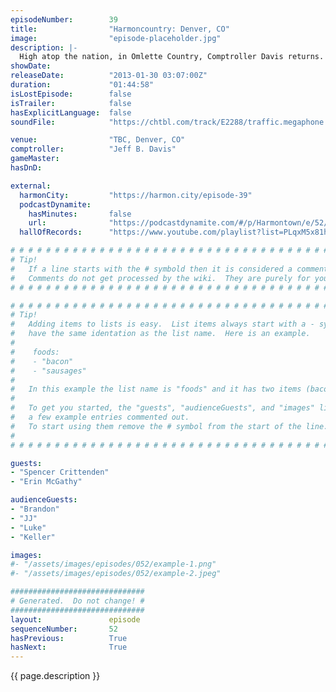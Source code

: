 ```yaml
---
episodeNumber:        39
title:                "Harmoncountry: Denver, CO"
image:                "episode-placeholder.jpg"
description: |-
  High atop the nation, in Omlette Country, Comptroller Davis returns. Topics include cheese sticks, sports, beat boxing, dungeons, dragons and crazy people.
showDate:             
releaseDate:          "2013-01-30 03:07:00Z"
duration:             "01:44:58"
isLostEpisode:        false
isTrailer:            false
hasExplicitLanguage:  false
soundFile:            "https://chtbl.com/track/E2288/traffic.megaphone.fm/STA3534238693.mp3?updated=1554398874"

venue:                "TBC, Denver, CO"
comptroller:          "Jeff B. Davis"
gameMaster:           
hasDnD:               

external:
  harmonCity:         "https://harmon.city/episode-39"
  podcastDynamite:
    hasMinutes:       false
    url:              "https://podcastdynamite.com/#/p/Harmontown/e/52/39"
  hallOfRecords:      "https://www.youtube.com/playlist?list=PLqxM5x81hNOb0Fq7lbAoGSE-pG4rLFtPa"

# # # # # # # # # # # # # # # # # # # # # # # # # # # # # # # # # # # # # # # # # # # # #
# Tip!
#   If a line starts with the # symbold then it is considered a comment.
#   Comments do not get processed by the wiki.  They are purely for your information.
# # # # # # # # # # # # # # # # # # # # # # # # # # # # # # # # # # # # # # # # # # # # #

# # # # # # # # # # # # # # # # # # # # # # # # # # # # # # # # # # # # # # # # # # # # #
# Tip!
#   Adding items to lists is easy.  List items always start with a - symbol and have
#   have the same identation as the list name.  Here is an example.
#
#    foods:
#    - "bacon"
#    - "sausages"
#
#   In this example the list name is "foods" and it has two items (bacon, and sausages).
#
#   To get you started, the "guests", "audienceGuests", and "images" lists below have
#   a few example entries commented out.
#   To start using them remove the # symbol from the start of the line.
#
# # # # # # # # # # # # # # # # # # # # # # # # # # # # # # # # # # # # # # # # # # # # #

guests:
- "Spencer Crittenden"
- "Erin McGathy"

audienceGuests:
- "Brandon"
- "JJ"
- "Luke"
- "Keller"

images:
#- "/assets/images/episodes/052/example-1.png"
#- "/assets/images/episodes/052/example-2.jpeg"

##############################
# Generated.  Do not change! #
##############################
layout:               episode
sequenceNumber:       52
hasPrevious:          True
hasNext:              True
---
```


<!-- The episode description will be rendered here -->
{{ page.description }}

<!-- Add your content BELOW here -->
<!-- vvvvvvvvvvvvvvvvvvvvvvvvvvv -->




<!-- ^^^^^^^^^^^^^^^^^^^^^^^^^^^ -->
<!-- Add your content ABOVE here -->

<!-- The episode gallery will be rendered here -->